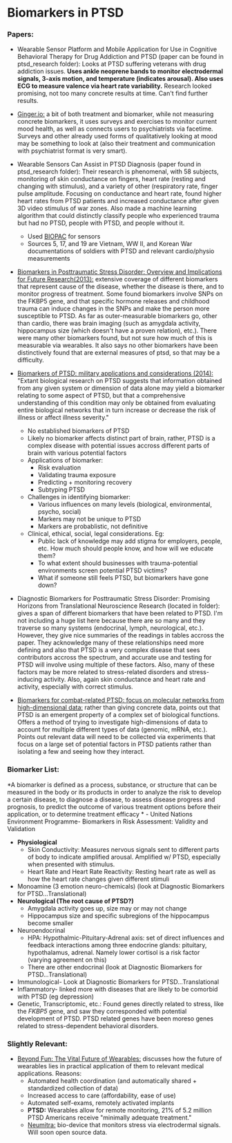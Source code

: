 # Biomarkers in PTSD

### Papers:

 - Wearable Sensor Platform and Mobile Application for Use in Cognitive Behavioral Therapy for Drug Addiction and PTSD (paper can be found in ptsd\_research folder): Looks at PTSD suffering veterans with drug addiction issues. **Uses ankle neoprene bands to monitor electrodermal signals, 3-axis motion, and temperature (indicates arousal). Also uses ECG to measure valence via heart rate variability.** Research looked promising, not too many concrete results at time. Can't find further results.

 - [Ginger.io:](https://ginger.io/evidence/) a bit of both treatment and biomarker, while not measuring concrete biomarkers, it uses surveys and exercises to monitor current mood health, as well as connects users to psychiatrists via facetime. Surveys and other already used forms of qualitatively looking at mood may be something to look at (also their treatment and communication with psychiatrist format is very smart).

 - Wearable Sensors Can Assist in PTSD Diagnosis (paper found in ptsd\_research folder): Their research is phenomenal, with 58 subjects, monitoring of skin conductance on fingers, heart rate (resting and changing with stimulus), and a variety of other (respiratory rate, finger pulse amplitude. Focusing on conductance and heart rate, found higher heart rates from PTSD patients and increased conductance after given 3D video stimulus of war zones. Also made a machine learning algorithm that could distinctly classify people who experienced trauma but had no PTSD, people with PTSD, and people without it.
    - Used [BIOPAC](https://www.biopac.com/) for sensors
    - Sources 5, 17, and 19 are Vietnam, WW II, and Korean War documentations of soldiers with PTSD and relevant cardio/physio measurements

 - [Biomarkers in Posttraumatic Stress Disorder: Overview and Implications for Future Research(2013):](http://www.ncbi.nlm.nih.gov/pmc/articles/PMC3774961/) extensive coverage of different biomarkers that represent cause of the disease, whether the disease is there, and to monitor progress of treatment. Some found biomarkers involve SNPs on the FKBP5 gene, and that specific hormone releases and childhood trauma can induce changes in the SNPs and make the person more susceptible to PTSD. As far as outer-measurable biomarkers go, other than cardio, there was brain imaging (such as amygdala activity, hippocampus size (which doesn't have a proven relation), etc.). There were many other biomarkers found, but not sure how much of this is measurable via wearables. It also says no other biomarkers have been distinctively found that are external measures of ptsd, so that may be a difficulty.

 - [Biomarkers of PTSD: military applications and considerations (2014):](http://www.ncbi.nlm.nih.gov/pmc/articles/PMC4138702/) "Extant biological research on PTSD suggests that information obtained from any given system or dimension of data alone may yield a biomarker relating to some aspect of PTSD, but that a comprehensive understanding of this condition may only be obtained from evaluating entire biological networks that in turn increase or decrease the risk of illness or affect illness severity."
    - No established biomarkers of PTSD
    - Likely no biomarker affects distinct part of brain, rather, PTSD is a complex disease with potential issues accross different parts of brain with various potential factors
    - Applications of biomarker: 
        - Risk evaluation
        - Validating trauma exposure
        - Predicting + monitoring recovery
        - Subtyping PTSD
    - Challenges in identifying biomarker:
        - Various influences on many levels (biological, environmental, psycho, social)
        - Markers may not be unique to PTSD
        - Markers are probablistic, not definitive
    - Clinical, ethical, social, legal considerations. Eg:
        - Public lack of knowledge may add stigma for employers, people, etc. How much should people know, and how will we educate them?
        - To what extent should businesses with trauma-potential environments screen potential PTSD victims?
        - What if someone still feels PTSD, but biomarkers have gone down?

 - Diagnostic Biomarkers for Posttraumatic Stress Disorder: Promising Horizons from Translational Neuroscience Research (located in folder): gives a span of different biomarkers that have been related to PTSD. I'm not including a huge list here because there are so many and they traverse so many systems (endocrinal, lymph, neurological, etc.). However, they give nice summaries of the readings in tables accross the paper. They acknowledge many of these relationships need more defining and also that PTSD is a very complex disease that sees contributors accross the spectrum, and accurate use and testing for PTSD will involve using multiple of these factors. Also, many of these factors may be more related to stress-related disorders and stress-inducing activity. Also, again skin conductance and heart rate and activity, especially with correct stimulus.

 - [Biomarkers for combat-related PTSD: focus on molecular networks from high-dimensional data:](http://www.ncbi.nlm.nih.gov/pmc/articles/PMC4138711/) rather than giving concrete data, points out that PTSD is an emergent property of a complex set of biological functions. Offers a method of trying to investigate high-dimensions of data to account for multiple different types of data (genomic, mRNA, etc.). Points out relevant data will need to be collected via experiments that focus on a large set of potential factors in PTSD patients rather than isolating a few and seeing how they interact.



### Biomarker List:

*A biomarker is defined as a process, substance, or structure that can be measured in the body or its products in order to analyze the risk to develop a certain disease, to diagnose a disease, to assess disease progress and prognosis, to predict the outcome of various treatment options before their application, or to determine treatment efficacy * - United Nations Environment Programme- Biomarkers in Risk Assessment: Validity and Validation

 - **Physiological**
    - Skin Conductivity: Measures nervous signals sent to different parts of body to indicate amplified arousal. Amplified w/ PTSD, especially when presented with stimulus.
    - Heart Rate and Heart Rate Reactivity: Resting heart rate as well as how the heart rate changes given different stimuli
 - Monoamine (3 emotion neuro-chemicals) (look at Diagnostic Biomarkers for PTSD...Translational)
 - **Neurological (The root cause of PTSD?)**
    - Amygdala activity goes up, size may or may not change
    - Hippocampus size and specific subregions of the hippocampus become smaller
 - Neuroendocrinal
    - HPA: Hypothalmic-Pituitary-Adrenal axis: set of direct influences and feedback interactions among three endocrine glands: pituitary, hypothalamus, adrenal. Namely lower cortisol is a risk factor (varying agreement on this)
    - There are other endocrinal (look at Diagnostic Biomarkers for PTSD...Translational)
 - Immunological- Look at Diagnostic Biomarkers for PTSD...Translational
 - Inflammatory- linked more with diseases that are likely to be comorbid with PTSD (eg depression)
 - Genetic, Transcriptomic, etc.: Found genes directly related to stress, like the *FKBP5* gene, and saw they corresponded with potential development of PTSD. PTSD related genes have been moreso genes related to stress-dependent behavioral disorders.

### Slightly Relevant:

 - [Beyond Fun: The Vital Future of Wearables:](http://www.fastcodesign.com/3042674/the-vital-if-unfun-future-of-wearables) discusses how the future of wearables lies in practical application of them to relevant medical applications. Reasons:
    - Automated health coordination (and automatically shared + standardized collection of data) 
    - Increased access to care (affordability, ease of use)
    - Automated self-exams, remotely activated implants
    - **PTSD:** Wearables allow for remote monitoring, 21% of 5.2 million PTSD Americans receive "minimally adequate treatment."
    - [Neumitra:](https://neumitra.com/research) bio-device that monitors stress via electrodermal signals. Will soon open source data.